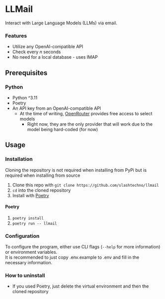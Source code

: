 # LLMail  
Interact with Large Language Models (LLMs) via email.

### Features  
- Utilize any OpenAI-compatible API
- Check every _n_ seconds 
- No need for a local database - uses IMAP

## Prerequisites  
### Python  
- Python ^3.11
- Poetry <!-- (optional)  -->
- An API key from an OpenAI-compatible API
    - At the time of writing, [OpenRouter](https://openrouter.ai/docs#models) provides free access to select models
        - Right now, they are the only provider that will work due to the model being hard-coded (for now)

## Usage  
### Installation  
Cloning the repository is not required when installing from PyPi but is required when installing from source  
1. Clone this repo with `git clone https://github.com/slashtechno/llmail`  
2. `cd` into the cloned repository  
3. Install with [Poetry](https://python-poetry.org/) <!-- or [Docker](https://www.docker.com/) -->

<!-- 
#### Installing from PyPi with pip (recommended)  
This assumes you have the correct version of Python installed
1. `pip install llmail`  
    a. You may need to use `pip3` instead of `pip`  
2. `llmail`   -->

#### Poetry  
1. `poetry install`  
2. `poetry run -- llmail`  

<!-- #### Docker  -->
### Configuration  
To configure the program, either use CLI flags (`--help` for more information) or environment variables.  
It is recommended to just copy .env.example to .env and fill in the necessary information.

### How to uninstall  
- If you used Poetry, just delete the virtual environment and then the cloned repository